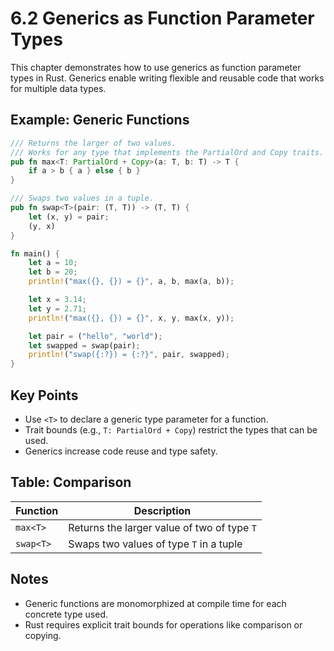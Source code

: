 # 6.2 Generics as Function Parameter Types

This chapter demonstrates how to use generics as function parameter types in Rust. Generics enable writing flexible and reusable code that works for multiple data types.

## Example: Generic Functions

```rust
/// Returns the larger of two values.
/// Works for any type that implements the PartialOrd and Copy traits.
pub fn max<T: PartialOrd + Copy>(a: T, b: T) -> T {
    if a > b { a } else { b }
}

/// Swaps two values in a tuple.
pub fn swap<T>(pair: (T, T)) -> (T, T) {
    let (x, y) = pair;
    (y, x)
}

fn main() {
    let a = 10;
    let b = 20;
    println!("max({}, {}) = {}", a, b, max(a, b));

    let x = 3.14;
    let y = 2.71;
    println!("max({}, {}) = {}", x, y, max(x, y));

    let pair = ("hello", "world");
    let swapped = swap(pair);
    println!("swap({:?}) = {:?}", pair, swapped);
}
```

## Key Points

- Use `<T>` to declare a generic type parameter for a function.
- Trait bounds (e.g., `T: PartialOrd + Copy`) restrict the types that can be used.
- Generics increase code reuse and type safety.

## Table: Comparison

| Function        | Description                                   |
|----------------|-----------------------------------------------|
| `max<T>`       | Returns the larger value of two of type `T`    |
| `swap<T>`      | Swaps two values of type `T` in a tuple        |

## Notes

- Generic functions are monomorphized at compile time for each concrete type used.
- Rust requires explicit trait bounds for operations like comparison or copying.
